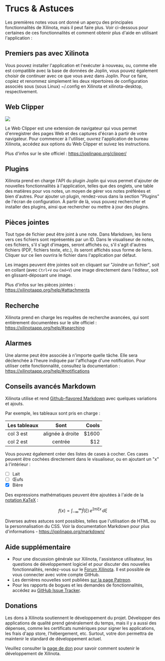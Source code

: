 # Trucs & Astuces

Les premières notes vous ont donné un aperçu des principales fonctionnalités de Xilinota, mais il peut faire plus. Voir ci-dessous pour certaines de ces fonctionnalités et comment obtenir plus d'aide en utilisant l'application :

## Premiers pas avec Xilinota

Vous pouvez installer l'application et l'exécuter à nouveau, ou, comme elle est compatible avec la base de données de Joplin, vous pouvez également choisir de continuer avec ce que vous avez dans Joplin. Pour ce faire, copiez et renommez simplement les deux répertoires de configuration associés sous (sous Linux) ~/.config en Xilinota et xilinota-desktop, respectivement.

## Web Clipper

![](./WebClipper.png)

Le Web Clipper est une extension de navigateur qui vous permet d'enregistrer des pages Web et des captures d'écran à partir de votre navigateur. Pour commencer à l'utiliser, ouvrez l'application de bureau Xilinota, accédez aux options du Web Clipper et suivez les instructions.

Plus d'infos sur le site officiel : https://joplinapp.org/clipper/

## Plugins

Xilinota prend en charge l'API du plugin Joplin qui vous permet d'ajouter de nouvelles fonctionnalités à l'application, telles que des onglets, une table des matières pour vos notes, un moyen de gérer vos notes préférées et bien d'autres. Pour ajouter un plugin, rendez-vous dans la section "Plugins" de l'écran de configuration. À partir de là, vous pouvez rechercher et installer des plugins, ainsi que rechercher ou mettre à jour des plugins.

## Pièces jointes

Tout type de fichier peut être joint à une note. Dans Markdown, les liens vers ces fichiers sont représentés par un ID. Dans le visualiseur de notes, ces fichiers, s'il s'agit d'images, seront affichés ou, s'il s'agit d'autres fichiers (PDF, fichiers texte, etc.), ils seront affichés sous forme de liens. Cliquer sur ce lien ouvrira le fichier dans l'application par défaut.

Les images peuvent être jointes soit en cliquant sur "Joindre un fichier", soit en collant (avec `Ctrl+V` ou `Cmd+V`) une image directement dans l'éditeur, soit en glissant-déposant une image.

Plus d'infos sur les pièces jointes : https://xilinotaapp.org/help/#attachments

## Recherche

Xilinota prend en charge les requêtes de recherche avancées, qui sont entièrement documentées sur le site officiel : https://xilinotaapp.org/help/#searching

## Alarmes

Une alarme peut être associée à n'importe quelle tâche. Elle sera déclenchée à l'heure indiquée par l'affichage d'une notification. Pour utiliser cette fonctionnalité, consultez la documentation : https://xilinotaapp.org/help/#notifications

## Conseils avancés Markdown

Xilinota utilise et rend [Github-flavored Markdown](https://xilinotaapp.org/markdown/) avec quelques variations et ajouts.

Par exemple, les tableaux sont pris en charge :

| Les tableaux        | Sont           | Cools  |
| ------------- |:-------------:| -----:|
| col 3 est      | alignée à droite | $1600 |
| col 2 est      | centrée      |   $12 |

Vous pouvez également créer des listes de cases à cocher. Ces cases peuvent être cochées directement dans le visualiseur, ou en ajoutant un "x" à l'intérieur :

- [ ] Lait
- [ ] Œufs
- [x] Bière

Des expressions mathématiques peuvent être ajoutées à l'aide de la [notation KaTeX](https://khan.github.io/KaTeX/) :

$$
f(x) = \int_{-\infty}^\infty
     \hat f(\xi)\,e^{2 \pi i \xi x}
     \,d\xi
$$

Diverses autres astuces sont possibles, telles que l'utilisation de HTML ou la personnalisation du CSS. Voir la documentation Markdown pour plus d'informations - https://joplinapp.org/markdown/

## Aide supplémentaire

- Pour une discussion générale sur Xilinota, l'assistance utilisateur, les questions de développement logiciel et pour discuter des nouvelles fonctionnalités, rendez-vous sur le [Forum Xilinota](https://github.com/XilinJia/Xilinota/discussions). Il est possible de vous connecter avec votre compte GitHub.
- Les dernières nouvelles sont publiées [sur la page Patreon](https://www.patreon.com/xilinota).
- Pour les rapports de bogues et les demandes de fonctionnalités, accédez au [GitHub Issue Tracker](https://github.com/XilinJia/Xilinota/issues).

## Donations

Les dons à Xilinota soutiennent le développement du projet. Développer des applications de qualité prend généralement du temps, mais il y a aussi des dépenses, comme les certificats numériques pour signer les applications, les frais d'app store, l'hébergement, etc. Surtout, votre don permettra de maintenir le standard de développement actuel.

Veuillez consulter la [page de don](https://xilinotaapp.org/donate/) pour savoir comment soutenir le développement de Xilinota.